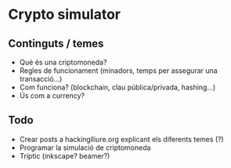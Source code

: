 
# Crypto simulator

## Continguts / temes

- Què és una criptomoneda?
- Regles de funcionament (minadors, temps per assegurar una transacció…)
- Com funciona? (blockchain, clau pública/privada, hashing…)
- Ús com a currency?

## Todo

- Crear posts a hackinglliure.org explicant els diferents temes (?)
- Programar la simulació de criptomoneda
- Tríptic (inkscape? beamer?)
